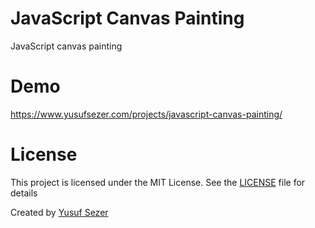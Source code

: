 # JavaScript Canvas Painting
JavaScript canvas painting

# Demo
https://www.yusufsezer.com/projects/javascript-canvas-painting/

# License
This project is licensed under the MIT License. See the [LICENSE](LICENSE) file for details

Created by [Yusuf Sezer](https://www.yusufsezer.com)

